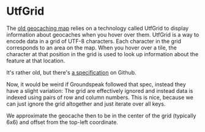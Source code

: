 # UtfGrid

The [old geocaching map](https://www.geocaching.com/map/default.aspx) relies on a technology called UtfGrid to display
information about geocaches when you hover over them. UtfGrid is a way to encode data in a grid of UTF-8 characters.
Each character in the grid corresponds to an area on the map. When you hover over a tile, the character at that position
in the grid is used to look up information about the feature at that location.

It's rather old, but there's [a specification](https://github.com/mapbox/utfgrid-spec/tree/master) on Github.

Now, it would be weird if Groundspeak followed that spec, instead they have a slight variation: The grid are effectively
ignored and instead data is indexed using pairs of row and column numbers. This is nice, because we can just ignore the
grid altogether and just iterate over all keys.

We approximate the geocache then to be in the center of the grid (typically 6x6) and offset from the top-left
coordinate.
